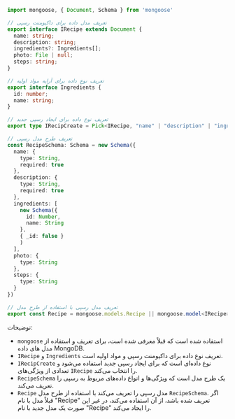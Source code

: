 ```typescript
import mongoose, { Document, Schema } from 'mongoose'

// تعریف مدل داده برای داکیومنت رسپی
export interface IRecipe extends Document {
  name: string;
  description: string;
  ingredients?: Ingredients[];
  photo: File | null;
  steps: string;
}

// تعریف نوع داده برای آرایه مواد اولیه
export interface Ingredients {
  id: number;
  name: string;
}

// تعریف نوع داده برای ایجاد رسپی جدید
export type IRecipCreate = Pick<IRecipe, "name" | "description" | "ingredients" | "photo" | "steps">

// تعریف طرح مدل رسپی
const RecipeSchema: Schema = new Schema({
  name: {
    type: String,
    required: true
  },
  description: {
    type: String,
    required: true
  },
  ingredients: [
    new Schema({
      id: Number,
      name: String
    },
    { _id: false }
    )
  ],
  photo: {
    type: String
  },
  steps: {
    type: String
  }
})

// تعریف مدل رسپی با استفاده از طرح مدل
export const Recipe = mongoose.models.Recipe || mongoose.model<IRecipe>('Recipe', RecipeSchema)
```

توضیحات:

- `mongoose` استفاده شده است که قبلاً معرفی شده است، برای تعریف و استفاده از مدل های داده MongoDB.
- `IRecipe` و `Ingredients` تعریف نوع داده برای داکیومنت رسپی و مواد اولیه است.
- `IRecipCreate` نوع داده‌ای است که برای ایجاد رسپی جدید استفاده می‌شود و تعدادی از ویژگی‌های `IRecipe` را انتخاب می‌کند.
- `RecipeSchema` یک طرح مدل است که ویژگی‌ها و انواع داده‌های مربوط به رسپی را تعریف می‌کند.
- `Recipe` مدل رسپی را تعریف می‌کند با استفاده از طرح مدل `RecipeSchema`. اگر قبلاً مدل با نام "Recipe" تعریف شده باشد، از آن استفاده می‌کند، در غیر این صورت یک مدل جدید با نام "Recipe" را ایجاد می‌کند.
